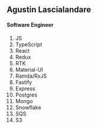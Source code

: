 Agustin Lascialandare
-----

#### Software Engineer

1. JS
2. TypeScript
3. React
4. Redux
5. RTK
6. Material-UI
7. Ramda/RxJS
8. Fastify
9. Express
10. Postgres
11. Mongo
12. Snowflake
13. SQS
14. S3
